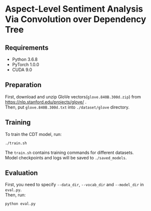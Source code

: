 # Aspect-Level Sentiment Analysis Via Convolution over Dependency Tree
Requirements
---
* Python 3.6.8
* PyTorch 1.0.0
* CUDA 9.0

Preparation
---
First, download and unzip GloVe vectors(`glove.840B.300d.zip`) from https://nlp.stanford.edu/projects/glove/ .<br>
Then, put `glove.840B.300d.txt` into `./dataset/glove` directory. <br>

Training
---
To train the CDT model, run: <br>
```Bash
./train.sh
```
The `train.sh` contains training commands for different datasets. <br>
Model checkpoints and logs will be saved to `./saved_models`. 

Evaluation
---
First, you need to specify `--data_dir`, `--vocab_dir` and `--model_dir` in `eval.py`. <br>
Then, run:<br>
```Bash
python eval.py
```
